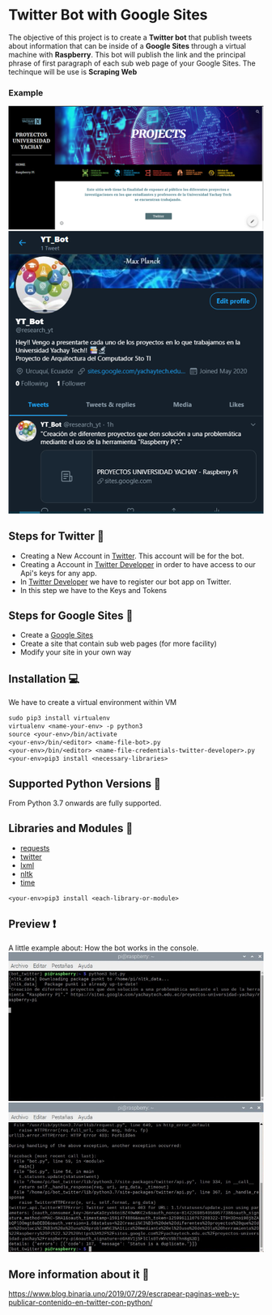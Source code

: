 # Twitter Bot with Google Sites

The objective of this project is to create a **Twitter bot** that publish tweets about information that can be inside of a 
**Google Sites** through a virtual machine with **Raspberry**.
This bot will publish the link and the principal phrase of first paragraph of each sub web page of your Google Sites.
The techinque will be use is **Scraping Web**

### Example
![](/Pictures/Capture_google_sites.png)
![](/Pictures/Capture_twitter_bot.png)

## Steps for Twitter :feet: 
* Creating a New Account in [Twitter](https://twitter.com/). This account will be for the bot.
* Creating a Account in [Twitter Developer](https://developer.twitter.com/en) in order to have access to our Api's keys for any app.
* In [Twitter Developer](https://developer.twitter.com/en) we have to register our bot app on Twitter.
* In this step we have to the Keys and Tokens 

## Steps for Google Sites :feet:
* Create a [Google Sites](https://sites.google.com/new)
* Create a site that contain sub web pages (for more facility)
* Modify your site in your own way

## Installation :computer:
We have to create a virtual environment within VM
```
sudo pip3 install virtualenv
virtualenv <name-your-env> -p python3
source <your-env>/bin/activate
<your-env>/bin/<editor> <name-file-bot>.py
<your-env>/bin/<editor> <name-file-credentials-twitter-developer>.py
<your-env>pip3 install <necessary-libraries>

```

## Supported Python Versions :snake:
From Python 3.7 onwards are fully supported.

## Libraries and Modules :page_facing_up:
* [requests](https://pypi.org/project/requests/)
* [twitter](https://pypi.org/project/twitter/)
* [lxml](https://lxml.de/lxmlhtml.html)
* [nltk](https://www.nltk.org/)
* [time](https://docs.python.org/3/library/time.html)
```
<your-env>pip3 install <each-library-or-module>
```
## Preview :exclamation:
A little example about: How the bot works in the console.
![](/preview_1.jpeg)
![](/preview_2.jpeg)

## More information about it :file_folder:
https://www.blog.binaria.uno/2019/07/29/escrapear-paginas-web-y-publicar-contenido-en-twitter-con-python/
